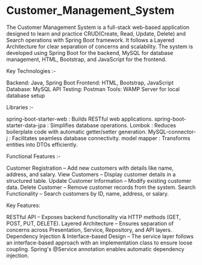 # Customer_Management_System
The Customer Management System is a full-stack web-based application designed to learn and practice CRUD(Create, Read, Update, Delete) and Search operations with Spring Boot framework. It follows a Layered Architecture for clear separation of concerns and scalability. The system is developed using Spring Boot for the backend, MySQL for database management, HTML, Bootstrap, and JavaScript for the frontend. 

Key Technologies :-

Backend: Java, Spring Boot
Frontend: HTML, Bootstrap, JavaScript
Database: MySQL
API Testing: Postman
Tools: WAMP Server for local database setup

Libraries :-

spring-boot-starter-web : Builds RESTful web applications.
spring-boot-starter-data-jpa : Simplifies database operations.
Lombok : Reduces boilerplate code with automatic getter/setter generation.
MySQL-connector-j : Facilitates seamless database connectivity.
model mapper : Transforms entities into DTOs efficiently.

Functional Features :-

Customer Registration – Add new customers with details like name, address, and salary.
View Customers – Display customer details in a structured table.
Update Customer Information – Modify existing customer data.
Delete Customer – Remove customer records from the system.
Search Functionality – Search customers by ID, name, address, or salary.

Key Features:

RESTful API – Exposes backend functionality via HTTP methods (GET, POST, PUT, DELETE).
Layered Architecture – Ensures separation of concerns across Presentation, Service, Repository, and API layers.
Dependency Injection & Interface-based Design – The service layer follows an interface-based approach with an implementation class to ensure loose coupling. Spring's @Service annotation enables automatic dependency injection.
